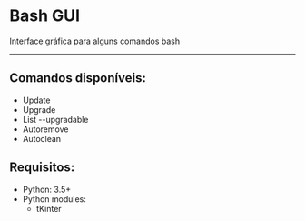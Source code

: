 # Bash GUI
 Interface gráfica para alguns comandos bash
___
## Comandos disponíveis:
<ul>
    <li>Update
    <li>Upgrade
    <li>List --upgradable
    <li>Autoremove
    <li>Autoclean
</ul>

## Requisitos:
<ul>
    <li>Python: 3.5+
    <li>Python modules:
     <ul>
      <li>tKinter
    </ul>
</ul>
